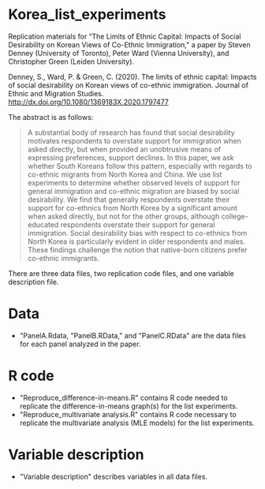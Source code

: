 # Korea_list_experiments
Replication materials for “The Limits of Ethnic Capital: Impacts of Social Desirability on Korean Views of Co-Ethnic Immigration," a paper by Steven Denney (University of Toronto), Peter Ward (Vienna University), and Christopher Green (Leiden University).

  Denney, S., Ward, P. & Green, C. (2020). The limits of ethnic capital: Impacts of social desirability on Korean views of co-ethnic immigration. Journal of Ethnic and Migration Studies. http://dx.doi.org/10.1080/1369183X.2020.1797477


The abstract is as follows:

>A substantial body of research has found that social desirability motivates respondents to overstate support for immigration when asked directly, but when provided an unobtrusive means of expressing preferences, support declines. In this paper, we ask whether South Koreans follow this pattern, especially with regards to co-ethnic migrants from North Korea and China. We use list experiments to determine whether observed levels of support for general immigration and co-ethnic migration are biased by social desirability. We find that generally respondents overstate their support for co-ethnics from North Korea by a significant amount when asked directly, but not for the other groups, although college-educated respondents overstate their support for general immigration. Social desirability bias with respect to co-ethnics from North Korea is particularly evident in older respondents and males. These findings challenge the notion that native-born citizens prefer co-ethnic immigrants. 

There are three data files, two replication code files, and one variable description file.

# Data
- "PanelA.Rdata, "PanelB.RData," and "PanelC.RData" are the data files for each panel analyzed in the paper.

# R code
- "Reproduce_difference-in-means.R" contains R code needed to replicate the difference-in-means graph(s) for the list experiments.
- "Reproduce_multivariate analysis.R" contains R code necessary to replicate the multivariate analysis (MLE models) for the list experiments.

# Variable description
- "Variable description" describes variables in all data files.
